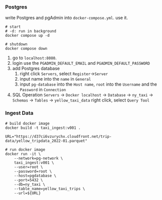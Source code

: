 


### Postgres
write Postgres and pgAdmin into `docker-compose.yml`.
use it.
```shell
# start
# -d: run in background
docker compose up -d

# shutdown
docker compose down
```
1. go to `localhost:8080`.
2. login
   use the `PGADMIN_DEFAULT_EMAIL` and `PGADMIN_DEFAULT_PASSWORD`
3. add Postgres database
   1) right click `Servers`, select `Register`->`Server`
   2) input name into the `name` in `General`
   3) input `pg-database` into the `Host name`, `root` into the `Username` and the `Password` in `Connection`
4. SQL Operation
   `Servers` -> `Docker localhost` -> `Database` -> `ny_taxi` -> `Schemas` -> `Tables` -> `yellow_taxi_data`
   right click, select `Query Tool`

### Ingest Data
```shell
# build docker image
docker build -t taxi_ingest:v001 .

URL="https://d37ci6vzurychx.cloudfront.net/trip-data/yellow_tripdata_2022-01.parquet"

# run docker image
docker run -it \
    --network=pg-network \
    taxi_ingest:v001 \
    --user=root \
    --password=root \
    --host=pgdatabase \
    --port=5432 \
    --db=ny_taxi \
    --table_name=yellow_taxi_trips \
    --url=${URL}
```